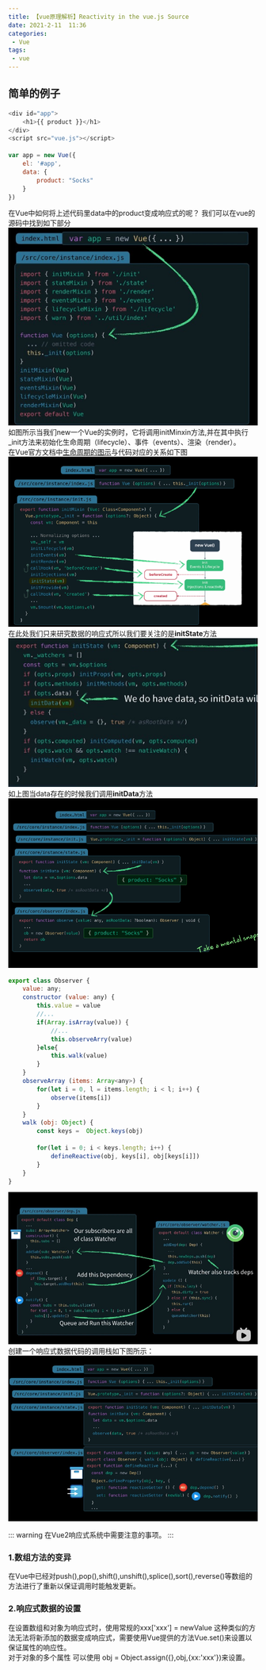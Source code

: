 ```yaml
---
title: 【vue原理解析】Reactivity in the vue.js Source
date: 2021-2-11  11:36
categories:
 - Vue
tags:
 - vue
---
```

## 简单的例子
```js
<div id="app">
    <h1>{{ product }}</h1>
</div>
<script src="vue.js"></script>

var app = new Vue({
    el: '#app',
    data: {
        product: "Socks"
    }
})
``` 
 在Vue中如何将上述代码里data中的product变成响应式的呢？ 我们可以在vue的源码中找到如下部分
 ![vue-resource1](./vue-resource1.jpeg)<br>
 如图所示当我们new一个Vue的实例时，它将调用initMinxin方法,并在其中执行_init方法来初始化生命周期（lifecycle）、事件（events）、渲染（render）。<br>
 在Vue官方文档中[生命周期的图示](https://cn.vuejs.org/v2/guide/instance.html#%E7%94%9F%E5%91%BD%E5%91%A8%E6%9C%9F%E5%9B%BE%E7%A4%BA)与代码对应的关系如下图
 ![vue-resource4](./vue-resource4.png)<br>
 在此处我们只来研究数据的响应式所以我们要关注的是**initState**方法
 ![vue-resource4](./vue-resource3.jpeg)<br>
 如上图当data存在的时候我们调用**initData**方法
 ![vue-resource4](./vue-resource5.png)<br>
  ```js
  export class Observer {
      value: any;
      constructor (value: any) {
          this.value = value
          //...
          if(Array.isArray(value)) {
              //...
              this.observeArry(value)
          }else{
              this.walk(value)
          }
      }
      observeArray (items: Array<any>) {
          for(let i = 0, l = items.length; i < l; i++) {
              observe(items[i])
          }
      }
      walk (obj: Object) {
          const keys =  Object.keys(obj)

          for(let i = 0; i < keys.length; i++) {
              defineReactive(obj, keys[i], obj[keys[i]])
          }
      }
  }
  ```
 ![vue-resource2](./vue-resource6.jpeg)<br>
  创建一个响应式数据代码的调用栈如下图所示：
 ![vue-resource2](./vue-resource2.png)<br>
 
 ::: warning
   在Vue2响应式系统中需要注意的事项。
 :::

 ### 1.数组方法的变异
 在Vue中已经对push(),pop(),shift(),unshift(),splice(),sort(),reverse()等数组的方法进行了重新以保证调用时能触发更新。
 ### 2.响应式数据的设置
 在设置数组和对象为响应式时，使用常规的xxx['xxx'] = newValue 这种类似的方法无法将新添加的数据变成响应式，需要使用Vue提供的方法Vue.set()来设置以保证属性的响应性。<br> 
 对于对象的多个属性 可以使用 obj = Object.assign({},obj,{xx:'xxx'})来设置。





